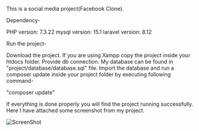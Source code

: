 This is a social media project(Facebook Clone).

Dependency-

PHP version: 7.3.22
mysql version: 15.1
laravel version: 8.12

Run the project-

Download the project. If you are using Xampp copy the project inside your htdocs folder. Provide db connection. My database can be found in "project/database/database.sql" file. Import the database and  run a composer update inside your project folder by executing following command-

"composer update"

If everything is done properly you will find the project running successfully. Here I have attached some screenshot from my project.

![ScreenShot](https://raw.github.com/{AhmadRaju007}/{social_media}/{master}/{public}/{images}/{capture.png})

